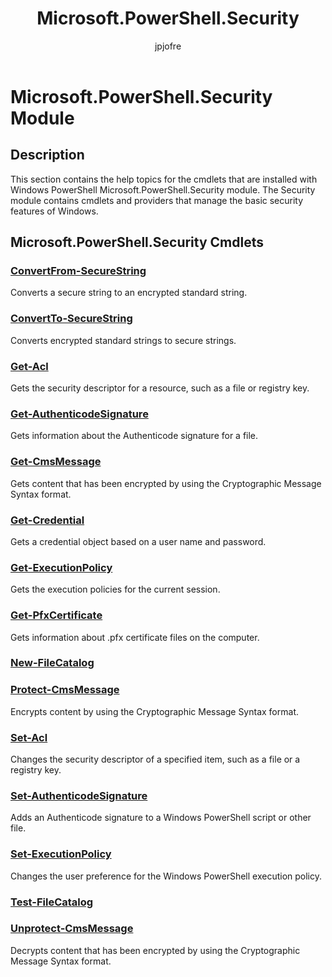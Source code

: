 ﻿---
title: Microsoft.PowerShell.Security
description: 
keywords: powershell, cmdlet
author: jpjofre
manager: carolz
ms.date: 2016-10-11
ms.topic: reference
ms.prod: powershell
ms.technology: powershell
Module Name: Microsoft.PowerShell.Security
Module Guid: a94c8c7e-9810-47c0-b8af-65089c13a35a
Download Help Link: http://go.microsoft.com/fwlink/?LinkId=822364
Help Version: 5.1.0.2
Locale: en-US
---

# Microsoft.PowerShell.Security Module
## Description
This section contains the help topics for the cmdlets that are installed with Windows PowerShell Microsoft.PowerShell.Security module. The Security module contains cmdlets and providers that manage the basic security features of Windows.

## Microsoft.PowerShell.Security Cmdlets
### [ConvertFrom-SecureString](.\ConvertFrom-SecureString.md)
Converts a secure string to an encrypted standard string.


### [ConvertTo-SecureString](.\ConvertTo-SecureString.md)
Converts encrypted standard strings to secure strings.


### [Get-Acl](.\Get-Acl.md)
Gets the security descriptor for a resource, such as a file or registry key.


### [Get-AuthenticodeSignature](.\Get-AuthenticodeSignature.md)
Gets information about the Authenticode signature for a file.


### [Get-CmsMessage](.\Get-CmsMessage.md)
Gets content that has been encrypted by using the Cryptographic Message Syntax format.


### [Get-Credential](.\Get-Credential.md)
Gets a credential object based on a user name and password.


### [Get-ExecutionPolicy](.\Get-ExecutionPolicy.md)
Gets the execution policies for the current session.


### [Get-PfxCertificate](.\Get-PfxCertificate.md)
Gets information about .pfx certificate files on the computer.


### [New-FileCatalog](.\New-FileCatalog.md)



### [Protect-CmsMessage](.\Protect-CmsMessage.md)
Encrypts content by using the Cryptographic Message Syntax format.


### [Set-Acl](.\Set-Acl.md)
Changes the security descriptor of a specified item, such as a file or a registry key.


### [Set-AuthenticodeSignature](.\Set-AuthenticodeSignature.md)
Adds an Authenticode signature to a Windows PowerShell script or other file.


### [Set-ExecutionPolicy](.\Set-ExecutionPolicy.md)
Changes the user preference for the Windows PowerShell execution policy.


### [Test-FileCatalog](.\Test-FileCatalog.md)



### [Unprotect-CmsMessage](.\Unprotect-CmsMessage.md)
Decrypts content that has been encrypted by using the Cryptographic Message Syntax format.

